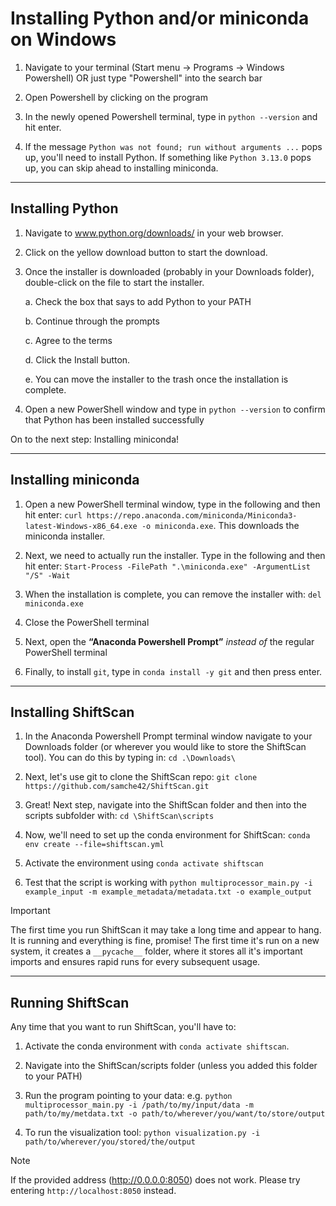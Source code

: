 # Installing Python and/or miniconda on Windows

1. Navigate to your terminal (Start menu -> Programs -> Windows Powershell) OR just type "Powershell" into the search bar

2. Open Powershell by clicking on the program 

3. In the newly opened Powershell terminal, type in ```python --version``` and hit enter.

4. If the message ```Python was not found; run without arguments ...``` pops up, you'll need to install Python. If something like ```Python 3.13.0``` pops up, you can skip ahead to installing miniconda.

___
## Installing Python

1. Navigate to www.python.org/downloads/ in your web browser.

2. Click on the yellow download button to start the download.

3. Once the installer is downloaded (probably in your Downloads folder), double-click on the file to start the installer.

   a. Check the box that says to add Python to your PATH

   b. Continue through the prompts

   c. Agree to the terms

   d. Click the Install button.
   
   e. You can move the installer to the trash once the installation is complete.

5. Open a new PowerShell window and type in ```python --version``` to confirm that Python has been installed successfully

On to the next step: Installing miniconda!

___

## Installing miniconda 

1. Open a new PowerShell terminal window, type in the following and then hit enter: ```curl https://repo.anaconda.com/miniconda/Miniconda3-latest-Windows-x86_64.exe -o miniconda.exe```. This downloads the miniconda installer.

2. Next, we need to actually run the installer. Type in the following and then hit enter: ```Start-Process -FilePath ".\miniconda.exe" -ArgumentList "/S" -Wait```

3. When the installation is complete, you can remove the installer with: ```del miniconda.exe```

4. Close the PowerShell terminal

5. Next, open the **“Anaconda Powershell Prompt”** *instead of* the regular PowerShell terminal

6. Finally, to install ```git```, type in ```conda install -y git``` and then press enter.

___

## Installing ShiftScan

1. In the Anaconda Powershell Prompt terminal window navigate to your Downloads folder (or wherever you would like to store the ShiftScan tool). You can do this by typing in: ```cd .\Downloads\```

2. Next, let's use git to clone the ShiftScan repo: ```git clone https://github.com/samche42/ShiftScan.git```

3. Great! Next step, navigate into the ShiftScan folder and then into the scripts subfolder with: ```cd \ShiftScan\scripts```

4. Now, we'll need to set up the conda environment for ShiftScan: ```conda env create --file=shiftscan.yml```

5. Activate the environment using ```conda activate shiftscan```

6. Test that the script is working with ```python multiprocessor_main.py -i example_input -m example_metadata/metadata.txt -o example_output```

> [!IMPORTANT]
> The first time you run ShiftScan it may take a long time and appear to hang. It is running and everything is fine, promise! The first time it's run on a new system, it creates a ```__pycache__``` folder, where it stores all it's important imports and ensures rapid runs for every subsequent usage. 

___

## Running ShiftScan

Any time that you want to run ShiftScan, you'll have to:
1. Activate the conda environment with ```conda activate shiftscan```.

2. Navigate into the ShiftScan/scripts folder (unless you added this folder to your PATH)

3. Run the program pointing to your data: e.g. ```python multiprocessor_main.py -i /path/to/my/input/data -m path/to/my/metdata.txt -o path/to/wherever/you/want/to/store/output```

4. To run the visualization tool: ```python visualization.py -i path/to/wherever/you/stored/the/output```

> [!NOTE]
> If the provided address (http://0.0.0.0:8050) does not work. Please try entering ```http://localhost:8050``` instead.
